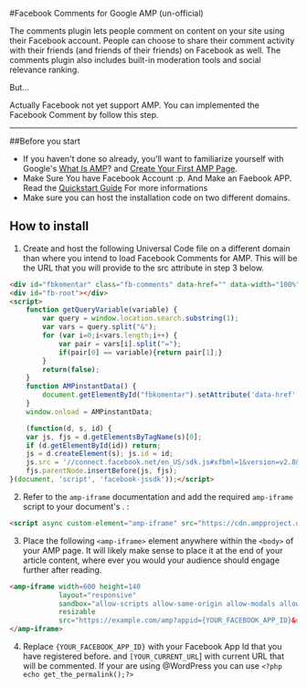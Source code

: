 [logo]: https://raw.githubusercontent.com/dankedev/ampinstant/master/logo.svg "Logo Title Text 2"

#Facebook Comments for Google AMP (un-official)

The comments plugin lets people comment on content on your site using their Facebook account. People can choose to share their comment activity with their friends (and friends of their friends) on Facebook as well. The comments plugin also includes built-in moderation tools and social relevance ranking.

But...

Actually Facebook not yet support AMP. You can implemented the Facebook Comment by follow this step.

---
##Before you start
* If you haven't done so already, you'll want to familiarize yourself with Google's [What Is AMP](https://www.ampproject.org/docs/get_started/about-amp.html)? and [Create Your First AMP Page](https://www.ampproject.org/docs/get_started/create.html).
* Make Sure You have Facebook Account :p. And Make an Faebook APP. Read the [Quickstart Guide](https://developers.facebook.com/docs/) For more informations
* Make sure you can host the installation code on two different domains.


## How to install

1. Create and host the following Universal Code file on a different domain than where you intend to load Facebook Comments for AMP. This will be the URL that you will provide to the src attribute in step 3 below.
```html
<div id="fbkomentar" class="fb-comments" data-href="" data-width="100%" data-numposts="5"></div>
<div id="fb-root"></div>
<script>
    function getQueryVariable(variable) {
        var query = window.location.search.substring(1);
        var vars = query.split("&");
        for (var i=0;i<vars.length;i++) {
            var pair = vars[i].split("=");
            if(pair[0] == variable){return pair[1];}
        }
        return(false);
    }
    function AMPinstantData() {
        document.getElementById("fbkomentar").setAttribute('data-href',getQueryVariable('url') );
    }
    window.onload = AMPinstantData;

    (function(d, s, id) {
    var js, fjs = d.getElementsByTagName(s)[0];
    if (d.getElementById(id)) return;
    js = d.createElement(s); js.id = id;
    js.src = '//connect.facebook.net/en_US/sdk.js#xfbml=1&version=v2.8&appId=' + getQueryVariable("appid");
    fjs.parentNode.insertBefore(js, fjs);
}(document, 'script', 'facebook-jssdk'));</script>
```

2. Refer to the `amp-iframe` documentation and add the required `amp-iframe` script to your document's <head>. :
```html
<script async custom-element="amp-iframe" src="https://cdn.ampproject.org/v0/amp-iframe-0.1.js"></script>
```
3. Place the following `<amp-iframe>` element anywhere within the `<body>` of your AMP page. It will likely make sense to place it at the end of your article content, where ever you would your audience should engage further after reading.

```html
<amp-iframe width=600 height=140
            layout="responsive"
            sandbox="allow-scripts allow-same-origin allow-modals allow-popups allow-forms"
            resizable
            src="https://example.com/amp?appid={YOUR_FACEBOOK_APP_ID}&url={YOUR_CURRENT_URL}">
</amp-iframe>
```
4. Replace `{YOUR_FACEBOOK_APP_ID}` with your Facebook App Id that you have registered before. and `[YOUR_CURRENT_URL`] with current URL that will be commented. If your are using @WordPress you can use `<?php echo get_the_permalink();?>`